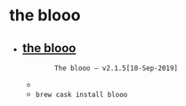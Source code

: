 # the blooo
- [the blooo](https://www.fullbucket.de/music/blooo.html)
  -                The blooo – v2.1.5[10-Sep-2019]      
  - 
  - `brew cask install blooo`
